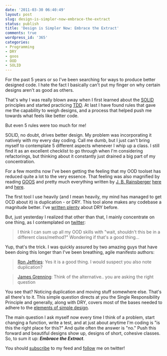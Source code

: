 ```yaml
---
date: '2011-03-30 06:40:49'
layout: post
slug: design-is-simpler-now-embrace-the-extract
status: publish
title: 'Design is Simpler Now: Embrace the Extract'
comments: true
wordpress_id: '365'
categories:
- Programming
- DRY
- goos
- OOD
- SOLID
---
```


For the past 5 years or so I've been searching for ways to produce better designed code. I hate the fact I basically can't put my finger on why certain designs aren't as good as others.

That's why I was really blown away when I first learned about the [SOLID](http://www.amazon.com/gp/product/0135974445/ref=as_li_tf_tl?ie=UTF8&tag=thcodu02-20&linkCode=as2&camp=1789&creative=9325&creativeASIN=0135974445)<img src="http://www.assoc-amazon.com/e/ir?t=thcodu02-20&l=as2&o=1&a=0135974445" style="width: 0; height: 0; display: none; border: none !important;"> principles and started practicing [TDD](http://www.amazon.com/gp/product/0321146530/ref=as_li_tf_tl?ie=UTF8&tag=thcodu02-20&linkCode=as2&camp=1789&creative=9325&creativeASIN=0321146530)<img src="http://www.assoc-amazon.com/e/ir?t=thcodu02-20&l=as2&o=1&a=0321146530" style="width: 0; height: 0; display: none; border: none !important;">. At last I have found rules that gave me the capability to weigh designs, and a process that helped push me towards what feels like better code.

But even 5 rules were too much for me!

SOLID, no doubt, drives better design. My problem was incorporating it natively with my every day coding. Call me dumb, but I just can't bring myself to contemplate 5 different aspects whenever I whip up a class. I still find it as an excellent checklist to go through when I'm considering refactorings, but thinking about it constantly just drained a big part of my concentration.

For a few months now I've been getting the feeling that my OOD toolset has reduced quite a lot to the very essence. That feeling was also magnified by reading [GOOS](http://www.amazon.com/gp/product/0321503627/ref=as_li_tf_tl?ie=UTF8&tag=thcodu02-20&linkCode=as2&camp=1789&creative=9325&creativeASIN=0321503627)<img src="http://www.assoc-amazon.com/e/ir?t=thcodu02-20&l=as2&o=1&a=0321503627" style="width: 0; height: 0; display: none; border: none !important;"> and pretty much everything written by [J. B. Rainsberger](http://twitter.com/jbrains) [here](http://jbrains.ca) and [here](http://blog.thecodewhisperer.com/).

The first tool I use heavily (and I mean heavily, my mind has managed to get OCD about it) is duplication - or DRY. This tool alone makes any codebase a magnitude better. I've [written plenty](/tag/dry/) about DRY before.

But, just yesterday I realized that other than that, I mainly concentrate on one thing, as I contemplated on [twitter](http://twitter.com/#!/avivby/status/52471700167737344):


> I think I can sum up all my OOD skills with "wait, shouldn't this be in a different class/method?" Wondering if that's a good thing...


Yup, that's the trick. I was quickly assured by two amazing guys that have been doing this longer than I've been breathing, agile manifesto authors:


> [Ron Jeffries](http://twitter.com/#!/RonJeffries/status/52476402167066625): Yes it is a good thing. I would suspect you also note duplication?




> [James Grenning](http://twitter.com/#!/jwgrenning/status/52472057719558144): Think of the alternative.. you are asking the right question


You see that? Noticing duplication and moving stuff somewhere else. That's all there's to it. This simple question directs at you the Single Responsibility Principle and generally, along with DRY, covers most of the bases needed to adhere to the [elements of simple design](http://www.jbrains.ca/permalink/the-four-elements-of-simple-design).

The main question I ask myself now every time I think of a problem, start changing a function, write a test, and at just about anytime I'm coding is "is this the right place for this?" And quite often the answer is "no." Push this forward and beautiful designs show up, designs of short, cohesive classes. So, to sum it up: _**Embrace the Extract**_.

You should [subscribe](http://feeds.feedburner.com/TheCodeDump) to my feed and [follow](http://twitter.com/avivby) me on twitter!
